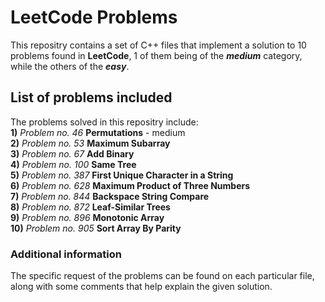 # LeetCode Problems

This repositry contains a set of C++ files that implement a solution to
10 problems found in **LeetCode**, 1 of them being of the ***medium*** category, while the others of the ***easy***.

## List of problems included

The problems solved in this repositry include:  
**1)** *Problem no. 46* **Permutations** - medium  
**2)** *Problem no. 53* **Maximum Subarray**  
**3)** *Problem no. 67* **Add Binary**  
**4)** *Problem no. 100* **Same Tree**  
**5)** *Problem no. 387* **First Unique Character in a String**  
**6)** *Problem no. 628* **Maximum Product of Three Numbers**  
**7)** *Problem no. 844* **Backspace String Compare**  
**8)** *Problem no. 872* **Leaf-Similar Trees**  
**9)** *Problem no. 896* **Monotonic Array**  
**10)** *Problem no. 905* **Sort Array By Parity**  


### Additional information

The specific request of the problems can be found on each particular file, along with some comments that help explain the given solution.
